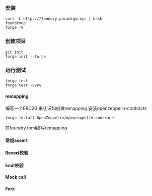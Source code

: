 ### 安装
```shell
curl -L https://foundry.paradigm.xyz | bash
foundryup
forge -V
```
### 创建项目
```shell
git init
forge init --force
```

### 运行测试
```shell
forge test
forge test -vvvv
```

#### remapping
编写一个ERC20 来认识如何做remapping
安装openzeppelin-contracts
```shell
forge install OpenZeppelin/openzeppelin-contracts
```
在foundry.toml编写remapping
#### 常规assert
#### Revert校验
#### Emit校验
#### Mock call
#### Fork


